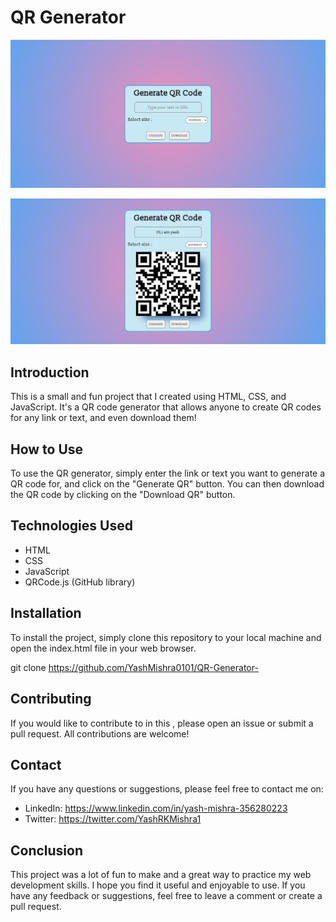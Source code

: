 # QR Generator 

![Screenshot](./screenshot/Screenshot%20(265).png)

<img src="./screenshot/Screenshot (266).png">

## Introduction

This is a small and fun project that I created using HTML, CSS, and JavaScript. It's a QR code generator that allows anyone to create QR codes for any link or text, and even download them!

## How to Use

To use the QR generator, simply enter the link or text you want to generate a QR code for, and click on the "Generate QR" button. You can then download the QR code by clicking on the "Download QR" button.

## Technologies Used

- HTML
- CSS
- JavaScript
- QRCode.js (GitHub library)

## Installation

To install the project, simply clone this repository to your local machine and open the index.html file in your web browser.

git clone https://github.com/YashMishra0101/QR-Generator-


## Contributing 

If you would like to contribute to in this , please open an issue or submit a pull request. All contributions are welcome!


## Contact 

If you have any questions or suggestions, please feel free to contact me on:

- LinkedIn: https://www.linkedin.com/in/yash-mishra-356280223
- Twitter: https://twitter.com/YashRKMishra1

## Conclusion

This project was a lot of fun to make and a great way to practice my web development skills. I hope you find it useful and enjoyable to use. If you have any feedback or suggestions, feel free to leave a comment or create a pull request.
